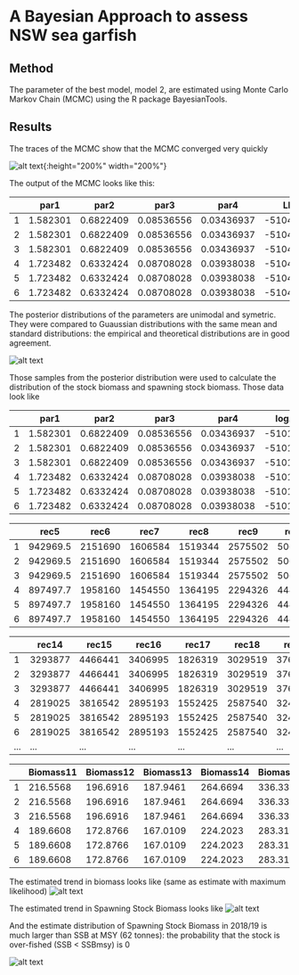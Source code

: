 # A Bayesian Approach to assess NSW sea garfish

## Method

The parameter of the best model, model 2, are estimated using Monte Carlo Markov Chain (MCMC) using the R package BayesianTools.

## Results

The traces of the MCMC show that the MCMC converged very quickly

![alt text](https://github.com/mkienzle/NSW-sea-garfish-stock-assessment/blob/master/Script/Results/Graphics/Bayesian_Trace_model2.png){:height="200%" width="200%"}

The output of the MCMC looks like this:


|     |    par1  |   par2    |   par3     |    par4    |    LP     |    LL     |    LPr    |
| --- | -------- | --------- | ---------- | ---------- | --------- | --------- | --------- | 
|1    | 1.582301 | 0.6822409 | 0.08536556 | 0.03436937 | -5104.798 | -5101.415 | -3.382696 |
|2    | 1.582301 | 0.6822409 | 0.08536556 | 0.03436937 | -5104.798 | -5101.415 | -3.382696 |
|3    | 1.582301 | 0.6822409 | 0.08536556 | 0.03436937 | -5104.798 | -5101.415 | -3.382696 |
|4    | 1.723482 | 0.6332424 | 0.08708028 | 0.03938038 | -5104.685 | -5101.302 | -3.382696 |
|5    | 1.723482 | 0.6332424 | 0.08708028 | 0.03938038 | -5104.685 | -5101.302 | -3.382696 |
|6    | 1.723482 | 0.6332424 | 0.08708028 | 0.03938038 | -5104.685 | -5101.302 | -3.382696 |

The posterior distributions of the parameters are unimodal and symetric. They were compared to Guaussian distributions with the same mean and standard distributions: the empirical and theoretical distributions are in good agreement.

![alt text](https://github.com/mkienzle/NSW-sea-garfish-stock-assessment/blob/master/Script/Results/Graphics/Bayesian_ParametersPosteriorDistributions_model2.png)

Those samples from the posterior distribution were used to calculate the distribution of the stock biomass and spawning stock biomass. Those data look like


|     |      par1  |    par2   |     par3   |    par4    |  log.lik   | rec1   | rec2 | rec3  |   rec4   |
| --- | ---------- | --------- | ---------- | ---------- | ---------- | ------ | ---- | ----- | ------   |
| 1   | 1.582301   | 0.6822409 | 0.08536556 | 0.03436937 | -5101.415  |  0     |   0  |   0   | 51876.79 |
| 2   | 1.582301   | 0.6822409 | 0.08536556 | 0.03436937 | -5101.415  |  0     |   0  |   0   | 51876.79 |
| 3   | 1.582301   | 0.6822409 | 0.08536556 | 0.03436937 | -5101.415  |  0     |   0  |   0   | 51876.79 |
| 4   | 1.723482   | 0.6332424 | 0.08708028 | 0.03938038 | -5101.302  |  0     |   0  |   0   | 49372.36 |
| 5   | 1.723482   | 0.6332424 | 0.08708028 | 0.03938038 | -5101.302  |  0     |   0  |   0   | 49372.36 |
| 6   | 1.723482   | 0.6332424 | 0.08708028 | 0.03938038 | -5101.302  |  0     |   0  |   0   | 49372.36 |


|     |    rec5    |  rec6     | rec7       | rec8       | rec9       | rec10   |    rec11 |   rec12 |  rec13  |
| --- | ---------- | --------- | ---------- | ---------- | ---------- | ------- | -------- | ------- | ------- | 
| 1   | 942969.5   | 2151690   | 1606584    | 1519344    | 2575502    | 5068420 | 3652790  | 3469817 | 2724337 |
| 2   | 942969.5   | 2151690   | 1606584    | 1519344    | 2575502    | 5068420 | 3652790  | 3469817 | 2724337 |
| 3   | 942969.5   | 2151690   | 1606584    | 1519344    | 2575502    | 5068420 | 3652790  | 3469817 | 2724337 |
| 4   | 897497.7   | 1958160   | 1454550    | 1364195    | 2294326    | 4446068 | 3170434  | 2978055 | 2334480 |
| 5   | 897497.7   | 1958160   | 1454550    | 1364195    | 2294326    | 4446068 | 3170434  | 2978055 | 2334480 |
| 6   | 897497.7   | 1958160   | 1454550    | 1364195    | 2294326    | 4446068 | 3170434  | 2978055 | 2334480 |


|     |  rec14   | rec15     | rec16   | rec17   | rec18   |  rec19  | rec20   | Biomass1 | Biomass2 |
| --- | -------- | --------- | ------- | ------- | ------- | ------- | ------- | -------- | -------- | 
| 1   | 3293877  | 4466441   | 3406995 | 1826319 | 3029519 | 3765319 | 7575271 | 125.9936 | 86.17279 |
| 2   | 3293877  | 4466441   | 3406995 | 1826319 | 3029519 | 3765319 | 7575271 | 125.9936 | 86.17279 |
| 3   | 3293877  | 4466441   | 3406995 | 1826319 | 3029519 | 3765319 | 7575271 | 125.9936 | 86.17279 |
| 4   | 2819025  | 3816542   | 2895193 | 1552425 | 2587540 | 3240658 | 5944767 | 113.9433 | 78.06261 |
| 5   | 2819025  | 3816542   | 2895193 | 1552425 | 2587540 | 3240658 | 5944767 | 113.9433 | 78.06261 |
| 6   | 2819025  | 3816542   | 2895193 | 1552425 | 2587540 | 3240658 | 5944767 | 113.9433 | 78.06261 |
| ... | ...      | ...       | ...     | ...     | ...     | ...     | ...     | ...      | ...      |


|     | Biomass11 |  Biomass12 |  Biomass13 | Biomass14 | Biomass15 |      SSB1 |     SSB2 |   SSB3  |
| --- | --------- | ---------- | ---------- | --------- | --------- | --------- | ---------| ------- | 
| 1   | 216.5568  | 196.6916   | 187.9461   | 264.6694  | 336.3326  | 30.33500  | 28.02512 | 22.9917 |
| 2   | 216.5568  | 196.6916   | 187.9461   | 264.6694  | 336.3326  | 30.33500  | 28.02512 | 22.9917 |
| 3   | 216.5568  | 196.6916   | 187.9461   | 264.6694  | 336.3326  | 30.33500  | 28.02512 | 22.9917 |
| 4   | 189.6608  | 172.8766   | 167.0109   | 224.2023  | 283.3116  | 27.85006  | 25.72940 | 21.1083 |
| 5   | 189.6608  | 172.8766   | 167.0109   | 224.2023  | 283.3116  | 27.85006  | 25.72940 | 21.1083 |
| 6   | 189.6608  | 172.8766   | 167.0109   | 224.2023  | 283.3116  | 27.85006  | 25.72940 | 21.1083 |

The estimated trend in biomass looks like (same as estimate with maximum likelihood)
![alt text](https://github.com/mkienzle/NSW-sea-garfish-stock-assessment/blob/master/Script/Results/Graphics/Bayesian_BiomassTrend.png)

The estimated trend in Spawning Stock Biomass looks like
![alt text](https://github.com/mkienzle/NSW-sea-garfish-stock-assessment/blob/master/Script/Results/Graphics/Bayesian_SSBTrend.png)

And the estimate distribution of Spawning Stock Biomass in 2018/19 is much larger than SSB at MSY (62 tonnes): the probability that the stock is over-fished (SSB < SSBmsy) is 0

![alt text](https://github.com/mkienzle/NSW-sea-garfish-stock-assessment/blob/master/Script/Results/Graphics/Bayesian_SSB_distribution_in_2018-19.png)